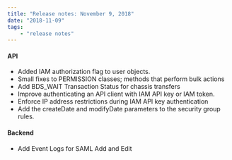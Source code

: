 ```yaml
---
title: "Release notes: November 9, 2018"
date: "2018-11-09"
tags:
    - "release notes"
---
```


#### API

- Added IAM authorization flag to user objects.
- Small fixes to PERMISSION classes; methods that perform bulk actions
- Add BDS_WAIT Transaction Status for chassis transfers
- Improve authenticating an API client with IAM API key or IAM token.
- Enforce IP address restrictions during IAM API key authentication
- Add the createDate and modifyDate parameters to the security group rules.

#### Backend

- Add Event Logs for SAML Add and Edit
